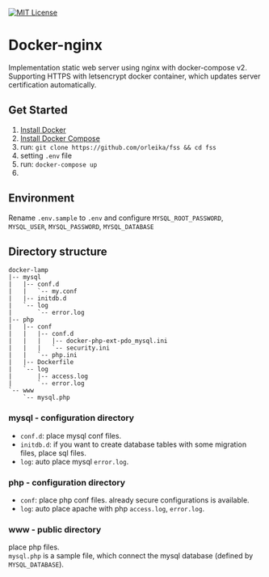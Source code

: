 [![MIT License](http://img.shields.io/badge/license-MIT-blue.svg?style=flat)](LICENSE)

# Docker-nginx
Implementation static web server using nginx with docker-compose v2.
Supporting HTTPS with letsencrypt docker container, which updates server certification automatically.

## Get Started
1. [Install Docker](https://docs.docker.com/engine/installation/)
2. [Install Docker Compose](https://docs.docker.com/compose/install/)
3. run: `git clone https://github.com/orleika/fss && cd fss`
4. setting `.env` file
5. run: `docker-compose up`
6.

## Environment
Rename `.env.sample` to `.env` and configure `MYSQL_ROOT_PASSWORD`, `MYSQL_USER`, `MYSQL_PASSWORD`, `MYSQL_DATABASE`

## Directory structure
```
docker-lamp
|-- mysql
|   |-- conf.d
|   |   `-- my.conf
|   |-- initdb.d
|   `-- log
|       `-- error.log
|-- php
|   |-- conf
|   |   |-- conf.d
|   |   |   |-- docker-php-ext-pdo_mysql.ini
|   |   |   `-- security.ini
|   |   `-- php.ini
|   |-- Dockerfile
|   `-- log
|       |-- access.log
|       `-- error.log
`-- www
    `-- mysql.php
```

### mysql - configuration directory
- `conf.d`: place mysql conf files.
- `initdb.d`: if you want to create database tables with some migration files, place sql files.
- `log`: auto place mysql `error.log`.

### php - configuration directory
- `conf`: place php conf files. already secure configurations is available.
- `log`: auto place apache with php `access.log`, `error.log`.

### www - public directory
place php files.  
`mysql.php` is a sample file, which connect the mysql database (defined by `MYSQL_DATABASE`).
